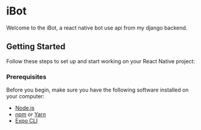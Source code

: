 # iBot

Welcome to the iBot, a react native bot use api from my django backend.

## Getting Started

Follow these steps to set up and start working on your React Native project:

### Prerequisites

Before you begin, make sure you have the following software installed on your computer:

- [Node.js](https://nodejs.org/)
- [npm](https://www.npmjs.com/) or [Yarn](https://yarnpkg.com/)
- [Expo CLI](https://expo.dev/tools)
